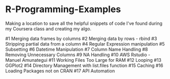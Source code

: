 # R-Programming-Examples
Making a location to save all the helpful snippets of code I've found during my Coursera class and creating my algo.

#1 Merging data frames by columns
#2 Merging data by rows - rbind
#3 Stripping partial data from a column
#4 Regular Expression manipulation
#5 Subsetting
#6 Datetime Manipulation
#7 Column Name Handling
#8 Removing Unnecessary Columns
#9 NA Handling
#10 AWS Rstudio - Manuel Amunategui
#11 Working Files Too Large for RAM
#12 Looping
#13 GGPlot2
#14 Directory Management with list.files function
#15 Caching
#16 Loading Packages not on CRAN
#17 API Automation
